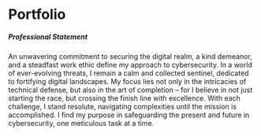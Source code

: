 # Portfolio

<h5>Professional Statement</h5>

<p>An unwavering commitment to securing the digital realm, a kind demeanor, and a steadfast work ethic define my approach to cybersecurity. In a world of ever-evolving threats, I remain a calm and collected sentinel, dedicated to fortifying digital landscapes. My focus lies not only in the intricacies of technical defense, but also in the art of completion – for I believe in not just starting the race, but crossing the finish line with excellence. With each challenge, I stand resolute, navigating complexities until the mission is accomplished. I find my purpose in safeguarding the present and future in cybersecurity, one meticulous task at a time.<p>
